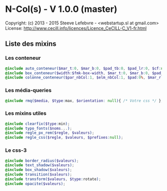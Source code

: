 # N-Col(s) - V 1.0.0 (master)

Copyright: (c) 2013 - 2015 Steeve Lefebvre - <webstartup.sl at gmail.com>
License: http://www.cecill.info/licences/Licence_CeCILL-C_V1-fr.html

## Liste des mixins 

### Les conteneur 

```scss
@include auto_conteneur($mar_t:0, $mar_b:0, $pad_tb:0, $pad_lr:0, $cf:null);
@include box_conteneur($width:$fmk-box-width, $mar_t:0, $mar_b:0, $pad_tb:0, $pad_lr:0, $cf:null);
@include colonne_conteneur($par_nbCol:1, $elm_nbCol:1, $pad:0%, $mar_r:0%, $fin:null, $cf:null);
```

### Les média-queries 

```scss
@include rmq($media, $type:max, $orientation: null){ /* Votre css */ };
```

### Les mixins utiles

```scss
@include clearfix($type:min);
@include typo_fonts($noms...);
@include regle_px_rem($regle, $valeurs);
@include regle_css($regle, $valeurs, $prefixes:null);
```

### Le css-3

```scss
@include border_radius($valeurs);
@include text_shadow($valeurs);
@include box_shadow($valeurs);
@include transition($valeurs);
@include transform($valeurs, $type:rotate);
@include opacite($valeurs);
```


